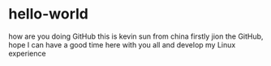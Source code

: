 # hello-world
how are you doing GitHub
this is kevin sun from china firstly jion the GitHub, hope I can have a good time here with you all and develop my Linux experience
